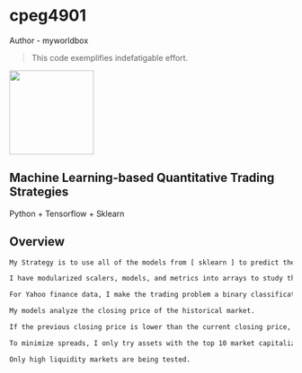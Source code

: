 # cpeg4901

Author - myworldbox

> This code exemplifies indefatigable effort.

<div style="display: flex;">
  <a href="https://github.com/myworldbox">
    <img src="https://myworldbox.github.io/resource/image/portrait/VL_0.jpeg" height="150" width="150">
  </a>
</div>

## Machine Learning-based Quantitative Trading Strategies

Python + Tensorflow + Sklearn

## Overview

```bash
My Strategy is to use all of the models from [ sklearn ] to predict the Decision columns.

I have modularized scalers, models, and metrics into arrays to study their collective impacts on the dataset. I have included an additional dataset from Yahoo Finance and applied the same concept to data with a different shape.

For Yahoo finance data, I make the trading problem a binary classification problem.

My models analyze the closing price of the historical market.

If the previous closing price is lower than the current closing price, it is classified as a buying opportunity and vice versa.

To minimize spreads, I only try assets with the top 10 market capitalization.

Only high liquidity markets are being tested.
```
